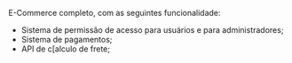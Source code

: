 E-Commerce completo, com as seguintes funcionalidade:
- Sistema de permissão de acesso para usuários e para administradores;
- Sistema de pagamentos;
- API de c[alculo de frete;
